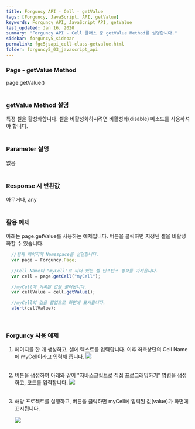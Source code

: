 ```yaml
---
title: Forguncy API - Cell - getValue
tags: [Forguncy, JavaScript, API, getValue]
keywords: Forguncy API, JavaScript API, getValue
last_updated: Jan 16, 2020
summary: "Forguncy API - Cell 클래스 중 getValue Method를 설명합니다."
sidebar: forguncy5_sidebar
permalink: fgc5jsapi_cell-class-getvalue.html
folder: forguncy5_03_javascript_api
---
```


### Page - getValue Method
page.getValue()
<br /><br />

### getValue Method 설명
특정 셀을 활성화합니다. 셀을 비활성화하시려면 비활성화(disable) 메소드를 사용하셔야 합니다.
<br /><br />

### Parameter 설명
없음
<br /><br />

### Response 시 반환값
아무거나, any
<br /><br />

### 활용 예제
아래는 page.getValue를 사용하는 예제입니다. 버튼을 클릭하면 지정된 셀을 비활성화할 수 있습니다.
<br />

~~~javascript
  //현재 페이지에 Namespace를 선언합니다.
  var page = Forguncy.Page;
  
  //Cell Name이 "myCell"로 되어 있는 셀 인스턴스 정보를 가져옵니다.
  var cell = page.getCell("myCell");

  //myCell에 기록된 값을 불러옵니다.
  var cellValue = cell.getValue();

  //myCell의 값을 팝업으로 화면에 표시합니다.
  alert(cellValue);
~~~

<br />

### Forguncy 사용 예제

1. 페이지를 한 개 생성하고, 셀에 텍스르를 입력합니다. 이후 좌측상단의 Cell Name에 myCell이라고 입력해 줍니다.
    ![]({{site.url}}/images/forguncy5/ex-ss_cell-getvalue01.png)
    <br /><br />

2. 버튼을 생성하여 아래와 같이 "자바스크립트로 직접 프로그래밍하기" 명령을 생성하고, 코드를 입력합니다.
    ![]({{site.url}}/images/forguncy5/ex-ss_cell-getvalue02.png)
    <br /><br />

3. 해당 프로젝트를 실행하고, 버튼을 클릭하면 myCell에 입력된 값(value)가 화면에 표시됩니다.

    ![]({{site.url}}/images/forguncy5/ex-ss_cell-getvalue03.gif)

<br /><br />